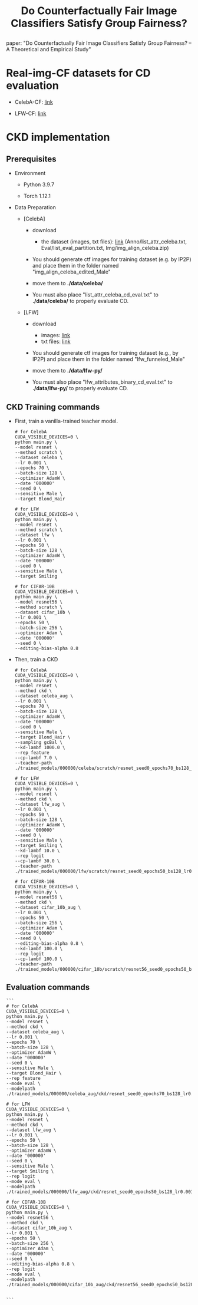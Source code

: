 # <p align="center">Do Counterfactually Fair Image Classifiers Satisfy Group Fairness?</p>

paper: "Do Counterfactually Fair Image Classifiers Satisfy Group Fairness? – A Theoretical and Empirical Study"

# Real-img-CF datasets for CD evaluation

- CelebA-CF: [link](https://figshare.com/s/62b6f7f69d0eab9c3c71)

- LFW-CF: [link](https://figshare.com/s/39f2daac58148e10e5fe)

# CKD implementation

## Prerequisites

- Environment

    - Python 3.9.7

    - Torch 1.12.1


- Data Preparation

    - [CelebA]

        - download
            - the dataset (images, txt files): [link](https://drive.google.com/drive/folders/0B7EVK8r0v71pWEZsZE9oNnFzTm8?resourcekey=0-5BR16BdXnb8hVj6CNHKzLg&usp=sharing)
                (Anno/list_attr_celeba.txt, Eval/list_eval_partition.txt, Img/img_align_celeba.zip)
            
        - You should generate ctf images for training dataset (e.g. by IP2P) and place them in the folder named "img_align_celeba_edited_Male"

        - move them to **./data/celeba/**

        - You must also place "list_attr_celeba_cd_eval.txt" to **./data/celeba/** to properly evaluate CD.

    - [LFW]

        - download
            - images: [link](http://vis-www.cs.umass.edu/lfw/lfw-funneled.tgz)
            - txt files: [link](https://figshare.com/s/8ee3107511f07af6aa5c)

        - You should generate ctf images for training dataset (e.g., by IP2P) and place them in the folder named "lfw_funneled_Male"

        - move them to **./data/lfw-py/**

        - You must also place "lfw_attributes_binary_cd_eval.txt" to **./data/lfw-py/** to properly evaluate CD.

## CKD Training commands

- First, train a vanilla-trained teacher model.

    ```
    # for CelebA
    CUDA_VISIBLE_DEVICES=0 \
    python main.py \
    --model resnet \
    --method scratch \
    --dataset celeba \
    --lr 0.001 \
    --epochs 70 \
    --batch-size 128 \
    --optimizer AdamW \
    --date '000000'
    --seed 0 \
    --sensitive Male \
    --target Blond_Hair

    # for LFW
    CUDA_VISIBLE_DEVICES=0 \
    python main.py \
    --model resnet \
    --method scratch \
    --dataset lfw \
    --lr 0.001 \
    --epochs 50 \
    --batch-size 128 \
    --optimizer AdamW \
    --date '000000'
    --seed 0 \
    --sensitive Male \
    --target Smiling

    # for CIFAR-10B
    CUDA_VISIBLE_DEVICES=0 \
    python main.py \
    --model resnet56 \
    --method scratch \
    --dataset cifar_10b \
    --lr 0.001 \
    --epochs 50 \
    --batch-size 256 \
    --optimizer Adam \
    --date '000000'
    --seed 0 \
    --editing-bias-alpha 0.8

    ```
- Then, train a CKD

    ```
    # for CelebA
    CUDA_VISIBLE_DEVICES=0 \
    python main.py \
    --model resnet \
    --method ckd \
    --dataset celeba_aug \
    --lr 0.001 \
    --epochs 70 \
    --batch-size 128 \
    --optimizer AdamW \
    --date '000000'
    --seed 0 \
    --sensitive Male \
    --target Blond_Hair \
    --sampling gcBal \
    --kd-lambf 1000.0 \
    --rep feature
    --cp-lambf 7.0 \
    --teacher-path ./trained_models/000000/celeba/scratch/resnet_seed0_epochs70_bs128_lr0.001_Blond_Hair_Male.pt

    # for LFW
    CUDA_VISIBLE_DEVICES=0 \
    python main.py \
    --model resnet \
    --method ckd \
    --dataset lfw_aug \
    --lr 0.001 \
    --epochs 50 \
    --batch-size 128 \
    --optimizer AdamW \
    --date '000000'
    --seed 0 \
    --sensitive Male \
    --target Smiling \
    --kd-lambf 10.0 \
    --rep logit
    --cp-lambf 30.0 \
    --teacher-path ./trained_models/000000/lfw/scratch/resnet_seed0_epochs50_bs128_lr0.001_Smiling_Male.pt

    # for CIFAR-10B
    CUDA_VISIBLE_DEVICES=0 \
    python main.py \
    --model resnet56 \
    --method ckd \
    --dataset cifar_10b_aug \
    --lr 0.001 \
    --epochs 50 \
    --batch-size 256 \
    --optimizer Adam \
    --date '000000'
    --seed 0 \
    --editing-bias-alpha 0.8 \
    --kd-lambf 100.0 \
    --rep logit
    --cp-lambf 100.0 \
    --teacher-path ./trained_models/000000/cifar_10b/scratch/resnet56_seed0_epochs50_bs256_lr0.001_skewed0.8_editbias_alpha0.8.pt

    ```

## Evaluation commands

    ```
    # for CelebA
    CUDA_VISIBLE_DEVICES=0 \
    python main.py \
    --model resnet \
    --method ckd \
    --dataset celeba_aug \
    --lr 0.001 \
    --epochs 70 \
    --batch-size 128 \
    --optimizer AdamW \
    --date '000000'
    --seed 0 \
    --sensitive Male \
    --target Blond_Hair \
    --rep feature
    --mode eval \
    --modelpath ./trained_models/000000/celeba_aug/ckd/resnet_seed0_epochs70_bs128_lr0.001_cp7.0_ckd_f1000.0_gcBal_Blond_Hair_Male.pt

    # for LFW
    CUDA_VISIBLE_DEVICES=0 \
    python main.py \
    --model resnet \
    --method ckd \
    --dataset lfw_aug \
    --lr 0.001 \
    --epochs 50 \
    --batch-size 128 \
    --optimizer AdamW \
    --date '000000'
    --seed 0 \
    --sensitive Male \
    --target Smiling \
    --rep logit
    --mode eval \
    --modelpath ./trained_models/000000/lfw_aug/ckd/resnet_seed0_epochs50_bs128_lr0.001_cp30.0_ckd_l10.0_gcBal_Smiling_Male.pt

    # for CIFAR-10B
    CUDA_VISIBLE_DEVICES=0 \
    python main.py \
    --model resnet56 \
    --method ckd \
    --dataset cifar_10b_aug \
    --lr 0.001 \
    --epochs 50 \
    --batch-size 256 \
    --optimizer Adam \
    --date '000000'
    --seed 0 \
    --editing-bias-alpha 0.8 \
    --rep logit
    --mode eval \
    --modelpath ./trained_models/000000/cifar_10b_aug/ckd/resnet56_seed0_epochs50_bs128_lr0.001_cp100.0_ckd_l100.0_gcBal_skewed0.8_editbias_alpha0.8.pt


    ```
